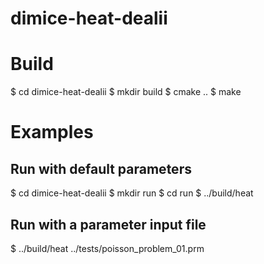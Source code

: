 # dimice-heat-dealii
# Build
$ cd dimice-heat-dealii
$ mkdir build
$ cmake ..
$ make
# Examples
## Run with default parameters
$ cd dimice-heat-dealii
$ mkdir run
$ cd run
$ ../build/heat
## Run with a parameter input file
$ ../build/heat ../tests/poisson_problem_01.prm
